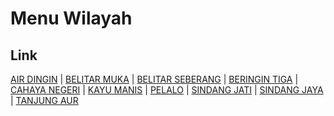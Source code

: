 # Menu Wilayah

## Link

[AIR DINGIN](https://github.com/gigit-pemilu/pemilu-2024-17-bengkulu/tree/main/pileg-dpr/hitung-suara/sub/17-bengkulu/sub/02-rejang-lebong/sub/08-sindang-kelingi/sub/2009-air-dingin)
 | 
[BELITAR MUKA](https://github.com/gigit-pemilu/pemilu-2024-17-bengkulu/tree/main/pileg-dpr/hitung-suara/sub/17-bengkulu/sub/02-rejang-lebong/sub/08-sindang-kelingi/sub/2003-belitar-muka)
 | 
[BELITAR SEBERANG](https://github.com/gigit-pemilu/pemilu-2024-17-bengkulu/tree/main/pileg-dpr/hitung-suara/sub/17-bengkulu/sub/02-rejang-lebong/sub/08-sindang-kelingi/sub/2011-belitar-seberang)
 | 
[BERINGIN TIGA](https://github.com/gigit-pemilu/pemilu-2024-17-bengkulu/tree/main/pileg-dpr/hitung-suara/sub/17-bengkulu/sub/02-rejang-lebong/sub/08-sindang-kelingi/sub/1006-beringin-tiga)
 | 
[CAHAYA NEGERI](https://github.com/gigit-pemilu/pemilu-2024-17-bengkulu/tree/main/pileg-dpr/hitung-suara/sub/17-bengkulu/sub/02-rejang-lebong/sub/08-sindang-kelingi/sub/2013-cahaya-negeri)
 | 
[KAYU MANIS](https://github.com/gigit-pemilu/pemilu-2024-17-bengkulu/tree/main/pileg-dpr/hitung-suara/sub/17-bengkulu/sub/02-rejang-lebong/sub/08-sindang-kelingi/sub/2005-kayu-manis)
 | 
[PELALO](https://github.com/gigit-pemilu/pemilu-2024-17-bengkulu/tree/main/pileg-dpr/hitung-suara/sub/17-bengkulu/sub/02-rejang-lebong/sub/08-sindang-kelingi/sub/2004-pelalo)
 | 
[SINDANG JATI](https://github.com/gigit-pemilu/pemilu-2024-17-bengkulu/tree/main/pileg-dpr/hitung-suara/sub/17-bengkulu/sub/02-rejang-lebong/sub/08-sindang-kelingi/sub/2002-sindang-jati)
 | 
[SINDANG JAYA](https://github.com/gigit-pemilu/pemilu-2024-17-bengkulu/tree/main/pileg-dpr/hitung-suara/sub/17-bengkulu/sub/02-rejang-lebong/sub/08-sindang-kelingi/sub/2001-sindang-jaya)
 | 
[TANJUNG AUR](https://github.com/gigit-pemilu/pemilu-2024-17-bengkulu/tree/main/pileg-dpr/hitung-suara/sub/17-bengkulu/sub/02-rejang-lebong/sub/08-sindang-kelingi/sub/2014-tanjung-aur)

